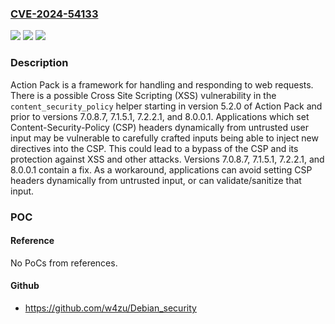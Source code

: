 ### [CVE-2024-54133](https://cve.mitre.org/cgi-bin/cvename.cgi?name=CVE-2024-54133)
![](https://img.shields.io/static/v1?label=Product&message=rails&color=blue)
![](https://img.shields.io/static/v1?label=Version&message=%3D%20%3E%3D%205.2.0%2C%20%3C%207.0.8.7%20&color=brighgreen)
![](https://img.shields.io/static/v1?label=Vulnerability&message=CWE-79%3A%20Improper%20Neutralization%20of%20Input%20During%20Web%20Page%20Generation%20('Cross-site%20Scripting')&color=brighgreen)

### Description

Action Pack is a framework for handling and responding to web requests. There is a possible Cross Site Scripting (XSS) vulnerability  in the `content_security_policy` helper starting in version 5.2.0 of Action Pack and prior to versions 7.0.8.7, 7.1.5.1, 7.2.2.1, and 8.0.0.1. Applications which set Content-Security-Policy (CSP) headers dynamically from untrusted user input may be vulnerable to carefully crafted inputs being able to inject new directives into the CSP. This could lead to a bypass of the CSP and its protection against XSS and other attacks. Versions 7.0.8.7, 7.1.5.1, 7.2.2.1, and 8.0.0.1 contain a fix. As a workaround, applications can avoid setting CSP headers dynamically from untrusted input, or can validate/sanitize that input.

### POC

#### Reference
No PoCs from references.

#### Github
- https://github.com/w4zu/Debian_security

